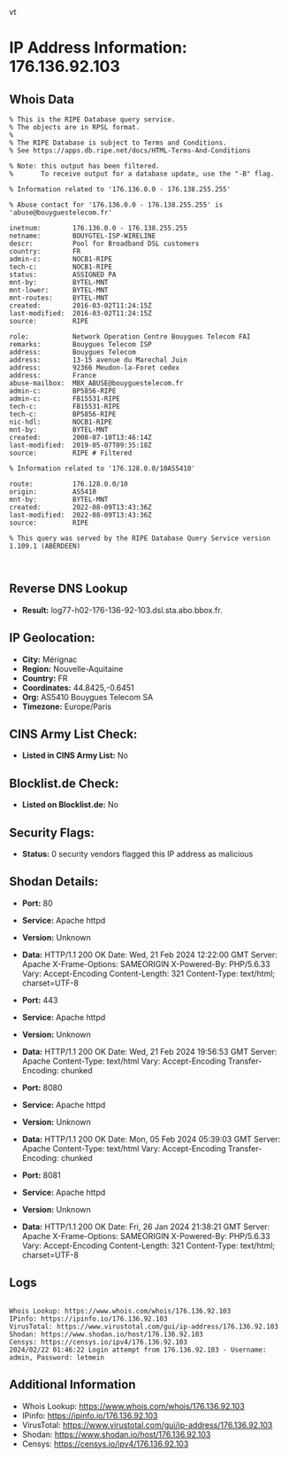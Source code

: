 vt
# IP Address Information: 176.136.92.103

## Whois Data
```
% This is the RIPE Database query service.
% The objects are in RPSL format.
%
% The RIPE Database is subject to Terms and Conditions.
% See https://apps.db.ripe.net/docs/HTML-Terms-And-Conditions

% Note: this output has been filtered.
%       To receive output for a database update, use the "-B" flag.

% Information related to '176.136.0.0 - 176.138.255.255'

% Abuse contact for '176.136.0.0 - 176.138.255.255' is 'abuse@bouyguestelecom.fr'

inetnum:        176.136.0.0 - 176.138.255.255
netname:        BOUYGTEL-ISP-WIRELINE
descr:          Pool for Broadband DSL customers
country:        FR
admin-c:        NOCB1-RIPE
tech-c:         NOCB1-RIPE
status:         ASSIGNED PA
mnt-by:         BYTEL-MNT
mnt-lower:      BYTEL-MNT
mnt-routes:     BYTEL-MNT
created:        2016-03-02T11:24:15Z
last-modified:  2016-03-02T11:24:15Z
source:         RIPE

role:           Network Operation Centre Bouygues Telecom FAI
remarks:        Bouygues Telecom ISP
address:        Bouygues Telecom
address:        13-15 avenue du Marechal Juin
address:        92366 Meudon-la-Foret cedex
address:        France
abuse-mailbox:  MBX_ABUSE@bouyguestelecom.fr
admin-c:        BP5856-RIPE
admin-c:        FB15531-RIPE
tech-c:         FB15531-RIPE
tech-c:         BP5856-RIPE
nic-hdl:        NOCB1-RIPE
mnt-by:         BYTEL-MNT
created:        2008-07-10T13:46:14Z
last-modified:  2019-05-07T09:35:18Z
source:         RIPE # Filtered

% Information related to '176.128.0.0/10AS5410'

route:          176.128.0.0/10
origin:         AS5410
mnt-by:         BYTEL-MNT
created:        2022-08-09T13:43:36Z
last-modified:  2022-08-09T13:43:36Z
source:         RIPE

% This query was served by the RIPE Database Query Service version 1.109.1 (ABERDEEN)



```
## Reverse DNS Lookup
- **Result:** log77-h02-176-136-92-103.dsl.sta.abo.bbox.fr.

## IP Geolocation:
- **City:** Mérignac
- **Region:** Nouvelle-Aquitaine
- **Country:** FR
- **Coordinates:** 44.8425,-0.6451
- **Org:** AS5410 Bouygues Telecom SA
- **Timezone:** Europe/Paris

## CINS Army List Check:
- **Listed in CINS Army List:** 
No

## Blocklist.de Check:
- **Listed on Blocklist.de:** 
No

## Security Flags:
- **Status:** 0 security vendors flagged this IP address as malicious

## Shodan Details:
- **Port:** 80
- **Service:** Apache httpd
- **Version:** Unknown
- **Data:** HTTP/1.1 200 OK
Date: Wed, 21 Feb 2024 12:22:00 GMT
Server: Apache
X-Frame-Options: SAMEORIGIN
X-Powered-By: PHP/5.6.33
Vary: Accept-Encoding
Content-Length: 321
Content-Type: text/html; charset=UTF-8



- **Port:** 443
- **Service:** Apache httpd
- **Version:** Unknown
- **Data:** HTTP/1.1 200 OK
Date: Wed, 21 Feb 2024 19:56:53 GMT
Server: Apache
Content-Type: text/html
Vary: Accept-Encoding
Transfer-Encoding: chunked



- **Port:** 8080
- **Service:** Apache httpd
- **Version:** Unknown
- **Data:** HTTP/1.1 200 OK
Date: Mon, 05 Feb 2024 05:39:03 GMT
Server: Apache
Content-Type: text/html
Vary: Accept-Encoding
Transfer-Encoding: chunked



- **Port:** 8081
- **Service:** Apache httpd
- **Version:** Unknown
- **Data:** HTTP/1.1 200 OK
Date: Fri, 26 Jan 2024 21:38:21 GMT
Server: Apache
X-Frame-Options: SAMEORIGIN
X-Powered-By: PHP/5.6.33
Vary: Accept-Encoding
Content-Length: 321
Content-Type: text/html; charset=UTF-8



## Logs
```

Whois Lookup: https://www.whois.com/whois/176.136.92.103
IPinfo: https://ipinfo.io/176.136.92.103
VirusTotal: https://www.virustotal.com/gui/ip-address/176.136.92.103
Shodan: https://www.shodan.io/host/176.136.92.103
Censys: https://censys.io/ipv4/176.136.92.103
2024/02/22 01:46:22 Login attempt from 176.136.92.103 - Username: admin, Password: letmein

```
## Additional Information
- Whois Lookup: https://www.whois.com/whois/176.136.92.103
- IPinfo: https://ipinfo.io/176.136.92.103
- VirusTotal: https://www.virustotal.com/gui/ip-address/176.136.92.103
- Shodan: https://www.shodan.io/host/176.136.92.103
- Censys: https://censys.io/ipv4/176.136.92.103

